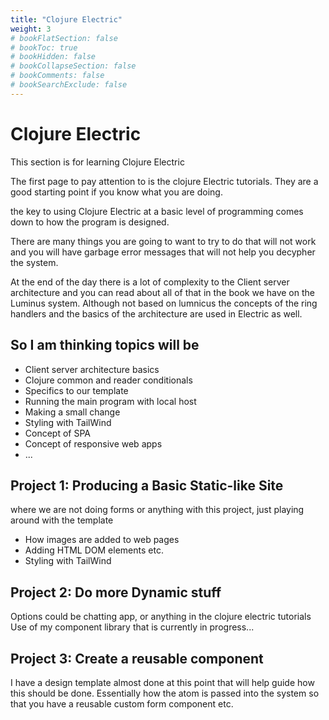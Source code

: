 ```yaml
---
title: "Clojure Electric"
weight: 3
# bookFlatSection: false
# bookToc: true
# bookHidden: false
# bookCollapseSection: false
# bookComments: false
# bookSearchExclude: false
---
```


# Clojure Electric

This section is for learning Clojure Electric


The first page to pay attention to is the clojure Electric tutorials. They are a
good starting point if you know what you are doing.

the key to using Clojure Electric at a basic level of programming comes down to
how the program is designed.

There are many things you are going to want to try to do that will not work and
you will have garbage error messages that will not help you decypher the system.

At the end of the day there is a lot of complexity to the Client server
architecture and you can read about all of that in the book we have on the
Luminus system. Although not based on lumnicus the concepts of the ring handlers
and the basics of the architecture are used in Electric as well.

## So I am thinking topics will be

- Client server architecture basics
- Clojure common and reader conditionals
- Specifics to our template
- Running the main program with local host
- Making a small change
- Styling with TailWind
- Concept of SPA
- Concept of responsive web apps
- ...

## Project 1: Producing a Basic Static-like Site 
where we are not doing forms or anything with this project, just playing around
with the template

- How images are added to web pages
- Adding HTML DOM elements etc.
- Styling with TailWind

## Project 2: Do more Dynamic stuff
Options could be chatting app, or anything in the clojure electric tutorials Use
of my component library that is currently in progress... 

## Project 3: Create a reusable component
I have a design template almost done at this point that will help guide how this
should be done. Essentially how the atom is passed into the system so that you
have a reusable custom form component etc.



